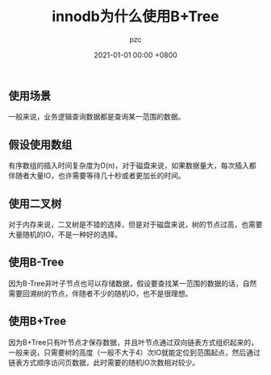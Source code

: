 ﻿---
layout: post
author: pzc
title: innodb为什么使用B+Tree
tags: [MysQL, InnoDB]
date: 2021-01-01 00:00 +0800
toc:  true
---

## 使用场景
一般来说，业务逻辑查询数据都是查询某一范围的数据。

## 假设使用数组
有序数组的插入时间复杂度为O(n)，对于磁盘来说，如果数据量大，每次插入都伴随者大量IO，也许需要等待几十秒或者更加长的时间。

## 使用二叉树
对于内存来说，二叉树是不错的选择，但是对于磁盘来说，树的节点过高，也需要大量随机的IO，不是一种好的选择。

## 使用B-Tree
因为B-Tree非叶子节点也可以存储数据，假设要查找某一范围的数据的话，自然需要回溯树的节点，伴随者不少的随机IO，也不是很理想。

## 使用B+Tree
因为B+Tree只有叶节点才保存数据，并且叶节点通过双向链表方式组织起来的，一般来说，只需要树的高度（一般不大于4）次IO就能定位到范围起点，然后通过链表方式顺序访问页数据，此时需要的随机IO次数相对较少。